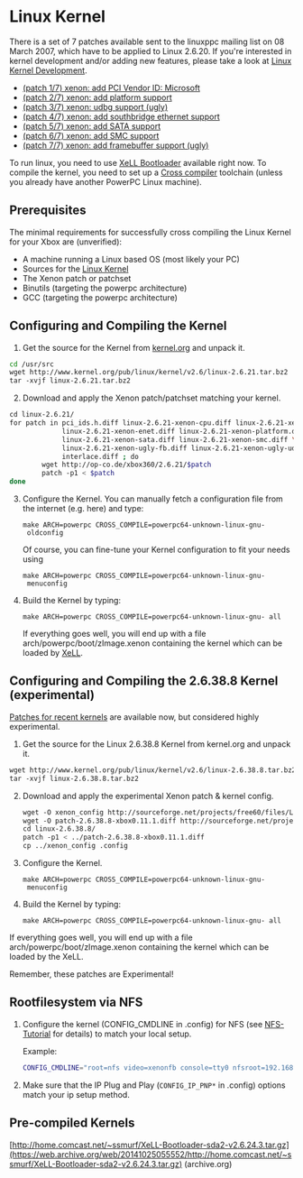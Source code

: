 # Linux Kernel

There is a set of 7 patches available sent to the linuxppc mailing list
on 08 March 2007, which have to be applied to Linux 2.6.20. If you're
interested in kernel development and/or adding new features, please take
a look at [Linux Kernel
Development](./Linux_Kernel_Development.md).

- [(patch 1/7) xenon: add PCI Vendor ID:
  Microsoft](http://ozlabs.org/pipermail/linuxppc-dev/2007-March/032705.html)
- [(patch 2/7) xenon: add platform
  support](http://ozlabs.org/pipermail/linuxppc-dev/2007-March/032704.html)
- [(patch 3/7) xenon: udbg support
  (ugly)](http://ozlabs.org/pipermail/linuxppc-dev/2007-March/032701.html)
- [(patch 4/7) xenon: add southbridge ethernet
  support](http://ozlabs.org/pipermail/linuxppc-dev/2007-March/032703.html)
- [(patch 5/7) xenon: add SATA
  support](http://ozlabs.org/pipermail/linuxppc-dev/2007-March/032702.html)
- [(patch 6/7) xenon: add SMC
  support](http://ozlabs.org/pipermail/linuxppc-dev/2007-March/032707.html)
- [(patch 7/7) xenon: add framebuffer support
  (ugly)](http://ozlabs.org/pipermail/linuxppc-dev/2007-March/032708.html)

To run linux, you need to use [XeLL Bootloader](../Homebrew/Tools/XeLL.md) available right now. To compile
the kernel, you need to set up a [Cross compiler](../Development/Cross_Compiler.md) toolchain (unless
you already have another PowerPC Linux machine).

## Prerequisites

The minimal requirements for successfully cross compiling the Linux
Kernel for your Xbox are (unverified):

- A machine running a Linux based OS (most likely your PC)
- Sources for the [Linux Kernel](http://www.kernel.org)
- The Xenon patch or patchset
- Binutils (targeting the powerpc architecture)
- GCC (targeting the powerpc architecture)

## Configuring and Compiling the Kernel

1. Get the source for the Kernel from
    [kernel.org](http://www.kernel.org) and unpack it.

```sh
cd /usr/src
wget http://www.kernel.org/pub/linux/kernel/v2.6/linux-2.6.21.tar.bz2
tar -xvjf linux-2.6.21.tar.bz2
```

2.  Download and apply the Xenon patch/patchset matching your kernel.

```sh
cd linux-2.6.21/
for patch in pci_ids.h.diff linux-2.6.21-xenon-cpu.diff linux-2.6.21-xenon.diff \
             linux-2.6.21-xenon-enet.diff linux-2.6.21-xenon-platform.diff \
             linux-2.6.21-xenon-sata.diff linux-2.6.21-xenon-smc.diff \
             linux-2.6.21-xenon-ugly-fb.diff linux-2.6.21-xenon-ugly-udbg.diff \
             interlace.diff ; do
        wget http://op-co.de/xbox360/2.6.21/$patch
        patch -p1 < $patch
done
```

3. Configure the Kernel. You can manually fetch a configuration file from the internet (e.g. here) and type:

    `make ARCH=powerpc CROSS_COMPILE=powerpc64-unknown-linux-gnu- oldconfig`
    
    Of course, you can fine-tune your Kernel configuration to fit your needs using

    `make ARCH=powerpc CROSS_COMPILE=powerpc64-unknown-linux-gnu- menuconfig`

4. Build the Kernel by typing:

    `make ARCH=powerpc CROSS_COMPILE=powerpc64-unknown-linux-gnu- all`

    If everything goes well, you will end up with a file
    arch/powerpc/boot/zImage.xenon containing the kernel which can be loaded
    by [XeLL](../Homebrew/Tools/XeLL.md).

## Configuring and Compiling the 2.6.38.8 Kernel (experimental)

[Patches for recent kernels](http://sourceforge.net/projects/free60/files/Linux%20Kernel)
are available now, but considered highly experimental.

1. Get the source for the Linux 2.6.38.8 Kernel from kernel.org and
    unpack it.

  ```sh
  wget http://www.kernel.org/pub/linux/kernel/v2.6/linux-2.6.38.8.tar.bz2
  tar -xvjf linux-2.6.38.8.tar.bz2
  ```

2.  Download and apply the experimental Xenon patch & kernel config.

    ```sh
    wget -O xenon_config http://sourceforge.net/projects/free60/files/Linux%20Kernel/xenon_config/download
    wget -O patch-2.6.38.8-xbox0.11.1.diff http://sourceforge.net/projects/free60/files/Linux%20Kernel/v2.6.38/patch-2.6.38.8-xbox0.11.1.diff/download
    cd linux-2.6.38.8/
    patch -p1 < ../patch-2.6.38.8-xbox0.11.1.diff
    cp ../xenon_config .config
    ```

3.  Configure the Kernel.

    `make ARCH=powerpc CROSS_COMPILE=powerpc64-unknown-linux-gnu- menuconfig`

4.  Build the Kernel by typing:

    `make ARCH=powerpc CROSS_COMPILE=powerpc64-unknown-linux-gnu- all`

If everything goes well, you will end up with a file
arch/powerpc/boot/zImage.xenon containing the kernel which can be loaded
by the XeLL.

Remember, these patches are Experimental!

## Rootfilesystem via NFS

1.  Configure the kernel (CONFIG_CMDLINE in .config) for NFS (see
    [NFS-Tutorial](../NFS_Root.md) for details) to match your local
    setup.

    Example:
    ```sh
    CONFIG_CMDLINE="root=nfs video=xenonfb console=tty0 nfsroot=192.168.1.1:/mnt/nfsroot/xbox rw ip=dhcp"
    ```
2.  Make sure that the IP Plug and Play (`CONFIG_IP_PNP*` in .config) options match your ip setup method.

## Pre-compiled Kernels

[http://home.comcast.net/~ssmurf/XeLL-Bootloader-sda2-v2.6.24.3.tar.gz](https://web.archive.org/web/20141025055552/http://home.comcast.net/~ssmurf/XeLL-Bootloader-sda2-v2.6.24.3.tar.gz) \(archive.org)


